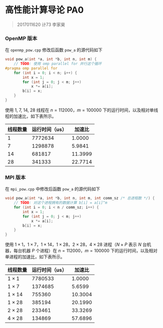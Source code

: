 # 高性能计算导论 PA0

> 2017011620  计73  李家昊

### OpenMP 版本

在 `openmp_pow.cpp` 修改后函数 `pow_a` 的源代码如下

```cpp
void pow_a(int *a, int *b, int n, int m) {
    // TODO: 使用 omp parallel for 并行这个循环
#pragma omp parallel for
    for (int i = 0; i < n; i++) {
        int x = 1;
        for (int j = 0; j < m; j++)
            x *= a[i];
        b[i] = x;
    }
}
```

使用 1, 7, 14, 28 线程在 $n=112000$，$m=100000$ 下的运行时间，以及相对单线程的加速比，如下表所示。

| 线程数量 | 运行时间（us） | 加速比  |
| -------- | -------------- | ------- |
| 1        | 7772634        | 1.0000  |
| 7        | 1298878        | 5.9841  |
| 14       | 681817         | 11.3999 |
| 28       | 341333         | 22.7714 |

### MPI 版本

在 `mpi_pow.cpp` 中修改后函数 `pow_a` 的源代码如下

```cpp
void pow_a(int *a, int *b, int n, int m, int comm_sz /* 总进程数 */) {
    // TODO: 对这个进程拥有的数据计算 b[i] = a[i]^m
    for (int i = 0; i < n / comm_sz; i++) {
        int x = 1;
        for (int j = 0; j < m; j++)
            x *= a[i];
        b[i] = x;
    }
}
```

使用 $1\times 1$，$1\times 7$，$1\times 14$，$1\times 28$，$2 \times 28$，$4 \times 28$ 进程（$N×P$ 表示 $N$ 台机器，每台机器 $P$ 个进程）在 $n=112000$，$m=100000$ 下的运行时间，以及相对单进程的加速比，如下表所示。

| 线程数量      | 运行时间（us） | 加速比  |
| ------------- | -------------- | ------- |
| $1\times 1$   | 7780533        | 1.0000  |
| $1\times 7$   | 1374685        | 5.6599  |
| $1\times 14$  | 755360         | 10.3004 |
| $1 \times 28$ | 385194         | 20.1990 |
| $2\times 28$  | 233461         | 33.3269 |
| $4\times 28$  | 134869         | 57.6896 |


